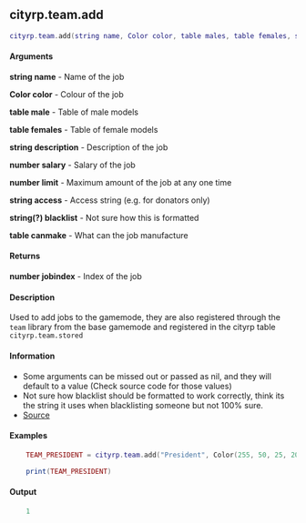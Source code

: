 
## cityrp.team.add

```lua
cityrp.team.add(string name, Color color, table males, table females, string description, number salary, number limit, string access, string(?) blacklist, table canmake )
```

#### Arguments

**string name** - Name of the job

**Color color** - Colour of the job

**table male** - Table of male models

**table females** - Table of female models

**string description** - Description of the job

**number salary** - Salary of the job

**number limit** - Maximum amount of the job at any one time

**string access** - Access string (e.g. for donators only)

**string(?) blacklist** - Not sure how this is formatted

**table canmake** - What can the job manufacture 

#### Returns

**number jobindex** - Index of the job

#### Description
Used to add jobs to the gamemode, they are also registered through the `team` library from the base gamemode and registered in the cityrp table `cityrp.team.stored`

#### Information
* Some arguments can be missed out or passed as nil, and they will default to a value (Check source code for those values)
* Not sure how blacklist should be formatted to work correctly, think its the string it uses when blacklisting someone but not 100% sure.
* [Source](https://app.assembla.com/spaces/roleplaygamemode/subversion/source/HEAD/gamemode/core/libraries/sh_team.lua#ln11)

#### Examples
```lua
	TEAM_PRESIDENT = cityrp.team.add("President", Color(255, 50, 25, 200), "models/mayor1.mdl", "models/mayor2.mdl", "Runs the city and keeps it in shape.", 500, 1, "n", true, {"Vehicles", "Misc.", "Clothing", "Packaging", "Mixtures"});

	print(TEAM_PRESIDENT)
```

#### Output
```lua
	1
```
